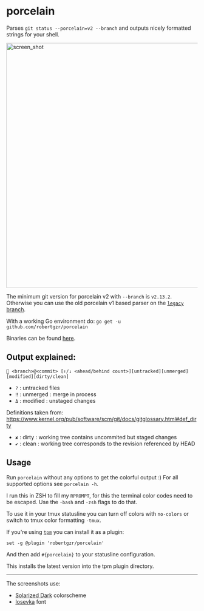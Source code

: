 porcelain
============

Parses `git status --porcelain=v2 --branch` and outputs nicely formatted strings for your shell.

<img width="646" alt="screen_shot" src="https://user-images.githubusercontent.com/3930615/27802035-9c1b92d2-6021-11e7-9289-7b8a17164bf4.png">

The minimum git version for porcelain v2 with `--branch` is `v2.13.2`.
Otherwise you can use the old porcelain v1 based parser on the [`legacy` branch](https://github.com/robertgzr/porcelain/tree/legacy).

With a working Go environment do: `go get -u github.com/robertgzr/porcelain`

Binaries can be found [here](https://github.com/robertgzr/porcelain/releases).

## Output explained:

 ` <branch>@<commit> [↑/↓ <ahead/behind count>][untracked][unmerged][modified][dirty/clean]`

- `?`  : untracked files
- `‼`  : unmerged : merge in process
- `Δ`  : modified : unstaged changes

Definitions taken from: https://www.kernel.org/pub/software/scm/git/docs/gitglossary.html#def_dirty
- `✘`  : dirty : working tree contains uncommited but staged changes
- `✔`  : clean : working tree corresponds to the revision referenced by HEAD

## Usage

Run `porcelain` without any options to get the colorful output :)
For all supported options see `porcelain -h`.

I run this in ZSH to fill my `RPROMPT`, for this the terminal color codes need to be escaped.
Use the `-bash` and `-zsh` flags to do that.

To use it in your tmux statusline you can turn off colors with `no-colors` or switch to tmux color formatting `-tmux`.

If you're using [`tpm`](https://github.com/tmux-plugins/tpm) you can install it as a plugin:
```tmux
set -g @plugin 'robertgzr/porcelain'
```
And then add `#{porcelain}` to your statusline configuration.

This installs the latest version into the tpm plugin directory.

---

The screenshots use:
* [Solarized Dark](http://ethanschoonover.com/solarized) colorscheme
* [Iosevka](https://github.com/be5invis/Iosevka) font

